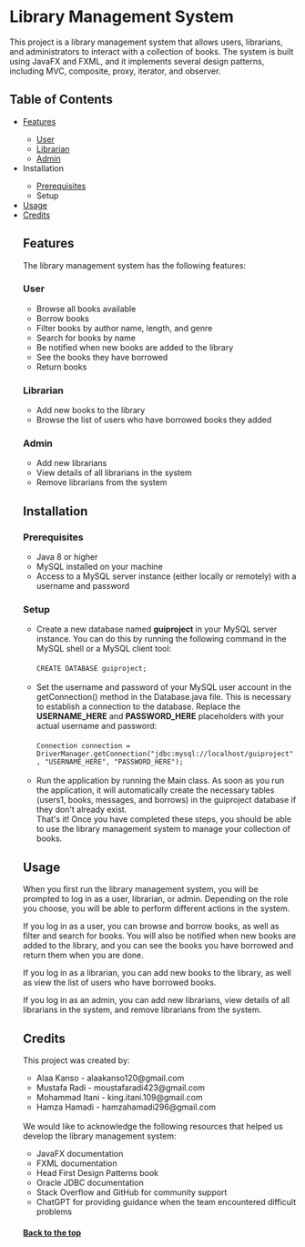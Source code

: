 <div id="top">
  <h1>Library Management System</h1>
</div>
This project is a library management system that allows users, librarians, and administrators to interact with a collection of books. The system is built using JavaFX and FXML, and it implements several design patterns, including MVC, composite, proxy, iterator, and observer.

<h2>Table of Contents</h2>
<ul>
<li><a href="#features">Features</a></li>
<ul>
  <li><a href="#user">User</a></li>
  <li><a href="#librarian">Librarian</a></li>
  <li><a href="#admin">Admin</a></li>
</ul>
<li><a href"#installation">Installation</a></li>
<ul>
  <li><a href="#prereq">Prerequisites</a></li>
  <li></a href="#setup">Setup</a></li>
</ul>
<li><a href="#usage">Usage</a></li>
<li><a href="credits">Credits</a></li>

<div id="features">
  <h2>Features</h2>
  The library management system has the following features:

  <div id="user">
    <h3>User</h3>
    <ul>
    <li>Browse all books available</li>
    <li>Borrow books</li>
    <li>Filter books by author name, length, and genre</li>
    <li>Search for books by name</li>
    <li>Be notified when new books are added to the library</li>
    <li>See the books they have borrowed</li>
    <li>Return books</li>
    </ul>
  </div>
  <div id="librarian">
    <h3>Librarian</h3>
    <ul>
    <li>Add new books to the library</li>
    <li>Browse the list of users who have borrowed books they added</li>
    </ul>
  </div>
  <div id="admin">
    <h3>Admin</h3>
    <ul>
    <li>Add new librarians</li>
    <li>View details of all librarians in the system</li>
    <li>Remove librarians from the system</li>
    </ul>
  </div>
</div>
<div id="installation">
  <h2>Installation</h2>
  <div id="prereq">
    <h3>Prerequisites</h3>
    <ul>
    <li>Java 8 or higher</li>
    <li>MySQL installed on your machine</li>
    <li>Access to a MySQL server instance (either locally or remotely) with a username and password</li>
    </ul>
  </div>
  <div id="setup">
    <h3>Setup</h3>
    <ul>
    <li>Create a new database named <b>guiproject</b> in your MySQL server instance. You can do this by running the following command in the MySQL shell or a MySQL client tool:
    <br><br>
    <code>CREATE DATABASE guiproject;</code>
    <br><br>
    </li>
    <li>Set the username and password of your MySQL user account in the getConnection() method in the Database.java file. This is necessary to establish a connection to the database. Replace the <b>USERNAME_HERE</b> and <b>PASSWORD_HERE</b> placeholders with your actual username and password:
    <br><br>
    <code>Connection connection = DriverManager.getConnection("jdbc:mysql://localhost/guiproject", "USERNAME_HERE", "PASSWORD_HERE");</code>
    <br><br>
    </li>
    <li>Run the application by running the Main class. As soon as you run the application, it will automatically create the necessary tables (users1, books, messages, and borrows) in the guiproject database if they don't already exist.</li>
    That's it! Once you have completed these steps, you should be able to use the library management system to manage your collection of books.
  </div>
</div>
<div id="usage">
  <h2>Usage</h2>
  When you first run the library management system, you will be prompted to log in as a user, librarian, or admin. Depending on the role you choose, you will be able to perform different actions in the system.

  If you log in as a user, you can browse and borrow books, as well as filter and search for books. You will also be notified when new books are added to the library, and you can see the books you have borrowed and return them when you are done.

  If you log in as a librarian, you can add new books to the library, as well as view the list of users who have borrowed books.

  If you log in as an admin, you can add new librarians, view details of all librarians in the system, and remove librarians from the system.
</div>
<div id="credit">
  <h2>Credits</h2>
  This project was created by:
  <ul>
  <li>Alaa Kanso - alaakanso120@gmail.com</li>
  <li>Mustafa Radi - moustafaradi423@gmail.com</li>
  <li>Mohammad Itani - king.itani.109@gmail.com</li>
  <li>Hamza Hamadi - hamzahamadi296@gmail.com</li>
  </ul>
  <br>
  We would like to acknowledge the following resources that helped us develop the library management system:
  <ul>
  <li>JavaFX documentation</li>
  <li>FXML documentation</li>
  <li>Head First Design Patterns book</li>
  <li>Oracle JDBC documentation</li>
  <li>Stack Overflow and GitHub for community support</li>
  <li>ChatGPT for providing guidance when the team encountered difficult problems</li>
  </ul>
</div>

<h4><a href="#top">Back to the top</a></h4>
